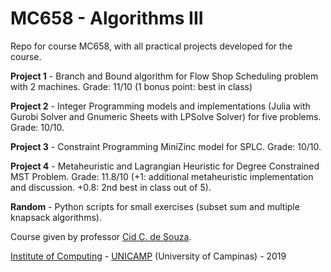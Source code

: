 MC658 - Algorithms III
======================

Repo for course MC658, with all practical projects developed for the course.

**Project 1** - Branch and Bound algorithm for Flow Shop Scheduling problem with 2 machines. Grade: 11/10 (1 bonus point: best in class)

**Project 2** - Integer Programming models and implementations (Julia with Gurobi Solver and Gnumeric Sheets with LPSolve Solver) for five problems. Grade: 10/10.

**Project 3** - Constraint Programming MiniZinc model for SPLC. Grade: 10/10.

**Project 4** - Metaheuristic and Lagrangian Heuristic for Degree Constrained MST Problem. Grade: 11.8/10 (+1: additional metaheuristic implementation and discussion. +0.8: 2nd best in class out of 5).

**Random** 	  - Python scripts for small exercises (subset sum and multiple knapsack algorithms).

Course given by professor [Cid C. de Souza](https://ic.unicamp.br/~cid/).

[Institute of Computing](http://ic.unicamp.br/en) - [UNICAMP](http://www.unicamp.br/unicamp/) (University of Campinas) - 2019

